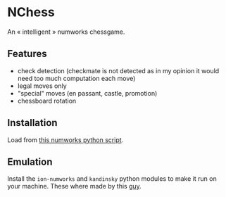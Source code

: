 # NChess
An « intelligent » numworks chessgame.

## Features
- check detection (checkmate is not detected as in my opinion it would need too much computation each move)
- legal moves only
- "special" moves (en passant, castle, promotion)
- chessboard rotation

## Installation
Load from [this numworks python script](https://my.numworks.com/python/iskandar/chess).

## Emulation
Install the `ion-numworks` and `kandinsky` python modules to make it run on your machine. These where made by this [guy](https://github.com/ZetaMap).
